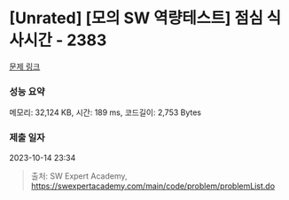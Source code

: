 # [Unrated] [모의 SW 역량테스트] 점심 식사시간 - 2383 

[문제 링크](https://swexpertacademy.com/main/code/problem/problemDetail.do?contestProbId=AV5-BEE6AK0DFAVl) 

### 성능 요약

메모리: 32,124 KB, 시간: 189 ms, 코드길이: 2,753 Bytes

### 제출 일자

2023-10-14 23:34



> 출처: SW Expert Academy, https://swexpertacademy.com/main/code/problem/problemList.do